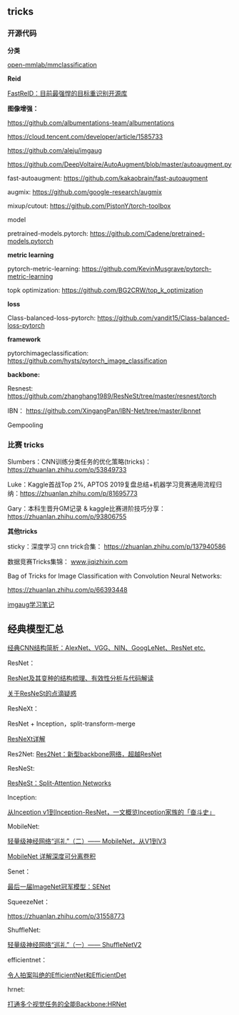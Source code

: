 
## tricks

### 开源代码

**分类**

[open-mmlab/mmclassification](https://github.com/open-mmlab/mmclassification)

**Reid**
 
[FastReID：目前最强悍的目标重识别开源库](https://github.com/JDAI-CV/fast-reid)


**图像增强：**

https://github.com/albumentations-team/albumentations


https://cloud.tencent.com/developer/article/1585733


https://github.com/aleju/imgaug


https://github.com/DeepVoltaire/AutoAugment/blob/master/autoaugment.py


fast-autoaugment: 
https://github.com/kakaobrain/fast-autoaugment

augmix: 
https://github.com/google-research/augmix

mixup/cutout: 
https://github.com/PistonY/torch-toolbox

model

pretrained-models.pytorch: 
https://github.com/Cadene/pretrained-models.pytorch

**metric learning**

pytorch-metric-learning: 
https://github.com/KevinMusgrave/pytorch-metric-learning

topk optimization: 
https://github.com/BG2CRW/top_k_optimization


**loss**

 Class-balanced-loss-pytorch: 
https://github.com/vandit15/Class-balanced-loss-pytorch


**framework**

pytorchimageclassification: 
https://github.com/hysts/pytorch_image_classification

**backbone:**

Resnest:
https://github.com/zhanghang1989/ResNeSt/tree/master/resnest/torch

IBN：
https://github.com/XingangPan/IBN-Net/tree/master/ibnnet

Gempooling




### 比赛 tricks 

Slumbers：CNN训练分类任务的优化策略(tricks)： https://zhuanlan.zhihu.com/p/53849733

Luke：Kaggle首战Top 2%, APTOS 2019复盘总结+机器学习竞赛通用流程归纳：https://zhuanlan.zhihu.com/p/81695773
 
Gary：本科生晋升GM记录 & kaggle比赛进阶技巧分享：https://zhuanlan.zhihu.com/p/93806755
 
 
**其他tricks**

sticky：深度学习 cnn trick合集： https://zhuanlan.zhihu.com/p/137940586
 
数据竞赛Tricks集锦：  www.jiqizhixin.com


Bag of Tricks for Image Classification with Convolution Neural Networks: 

https://zhuanlan.zhihu.com/p/66393448

[imgaug学习笔记](https://blog.csdn.net/u012897374/article/details/80142744)



##  经典模型汇总 

[经典CNN结构简析：AlexNet、VGG、NIN、GoogLeNet、ResNet etc.](https://zhuanlan.zhihu.com/p/47391705)

ResNet：

[ResNet及其变种的结构梳理、有效性分析与代码解读](https://zhuanlan.zhihu.com/p/54289848)

[关于ResNeSt的点滴疑惑](https://zhuanlan.zhihu.com/p/133805433)

ResNeXt：

ResNet + Inception，split-transform-merge

[ResNeXt详解](https://zhuanlan.zhihu.com/p/51075096)


Res2Net: [Res2Net：新型backbone网络，超越ResNet](https://zhuanlan.zhihu.com/p/86331579)

ResNeSt:  

[ResNeSt：Split-Attention Networks](https://zhuanlan.zhihu.com/p/132655457)

Inception:  

[从Inception v1到Inception-ResNet，一文概览Inception家族的「奋斗史」](https://zhuanlan.zhihu.com/p/37505777)

MobileNet:   

[轻量级神经网络“巡礼”（二）—— MobileNet，从V1到V3](https://zhuanlan.zhihu.com/p/70703846)

[MobileNet 详解深度可分离卷积](https://zhuanlan.zhihu.com/p/80177088)

Senet：  

[最后一届ImageNet冠军模型：SENet](https://zhuanlan.zhihu.com/p/65459972)

SqueezeNet： 

https://zhuanlan.zhihu.com/p/31558773  

ShuffleNet: 

[轻量级神经网络“巡礼”（一）—— ShuffleNetV2](https://zhuanlan.zhihu.com/p/67009992)

efficientnet： 

[令人拍案叫绝的EfficientNet和EfficientDet](https://zhuanlan.zhihu.com/p/96773680)

hrnet:  

[打通多个视觉任务的全能Backbone:HRNet](https://zhuanlan.zhihu.com/p/134253318)

